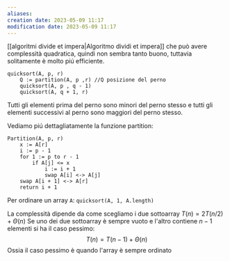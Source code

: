 ```yaml
---
aliases: 
creation date: 2023-05-09 11:17
modification date: 2023-05-09 11:17
---
```


[[algoritmi divide et impera|Algoritmo dividi et impera]] che può avere complessità quadratica, quindi non sembra tanto buono, tuttavia solitamente è molto piú efficiente.


```clike
quicksort(A, p, r)
	Q := partition(A, p ,r) //Q posizione del perno
	quicksort(A, p , q - 1)
	quicksort(A, q + 1, r)
```
Tutti gli elementi prima del perno sono minori del perno stesso e tutti gli elementi successivi al perno sono maggiori del perno stesso. 

Vediamo piú dettagliatamente la funzione partition:

```clike
Partition(A, p, r)
	x := A[r]
	i := p - 1
	for 1 := p to r - 1
		if A[j] <= x
			i := i + 1
			swap A[i] <-> A[j]
	swap A[i + 1] <-> A[r]
	return i + 1
```

Per ordinare un array `A`: `quicksort(A, 1, A.length)`


La complessità dipende da come scegliamo i due sottoarray 
$T(n) = 2T(n / 2) + \Theta(n)$
Se uno dei due sottoarray è sempre vuoto e l'altro contiene $n-1$ elementi si ha il caso pessimo:
$$ T(n)= T(n-1) + \Theta(n) $$
Ossia il caso pessimo è quando l'array è sempre ordinato